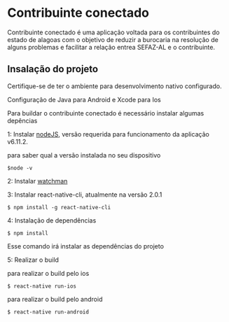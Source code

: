 # Contribuinte conectado

Contribuinte conectado é uma aplicação voltada para os contribuintes do estado de alagoas com o objetivo de reduzir a burocaria na resolução de alguns problemas e facilitar a relação entrea SEFAZ-AL e o contribuinte.

## Insalação do projeto

Certifique-se de ter o ambiente para desenvolvimento nativo configurado.

Configuração de Java para Android e Xcode para Ios

Para buildar o contribuinte conectado é necessário instalar algumas depências

1: Instalar [nodeJS](https://nodejs.org/en/), versão requerida para funcionamento da aplicação v6.11.2.

para saber qual a versão instalada no seu dispositivo

```
$node -v

```
2: Instalar [watchman](https://facebook.github.io/watchman/docs/install.html#buildinstall)

3:  Instalar react-native-cli, atualmente na versão 2.0.1

```
$ npm install -g react-native-cli

```

4: Instalação de dependências

```
$ npm install

```

Esse comando irá instalar as dependências do projeto


5: Realizar o build

para realizar o build pelo ios

```
$ react-native run-ios

```

para realizar o build pelo android

```
$ react-native run-android

```
